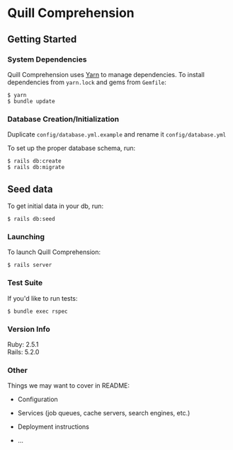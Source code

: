# Quill Comprehension

## Getting Started

### System Dependencies
Quill Comprehension uses [Yarn](https://yarnpkg.com/lang/en/) to manage dependencies. To install dependencies from `yarn.lock` and gems from `Gemfile`:
```
$ yarn
$ bundle update
```
### Database Creation/Initialization
Duplicate `config/database.yml.example` and rename it `config/database.yml`

To set up the proper database schema, run:
```
$ rails db:create
$ rails db:migrate
```

## Seed data
To get initial data in your db, run:

```
$ rails db:seed
```

### Launching
To launch Quill Comprehension:
```
$ rails server
```

### Test Suite
If you'd like to run tests:
```
$ bundle exec rspec
```

### Version Info
Ruby: 2.5.1  
Rails: 5.2.0

### Other

Things we may want to cover in README:

* Configuration

* Services (job queues, cache servers, search engines, etc.)

* Deployment instructions

* ...
